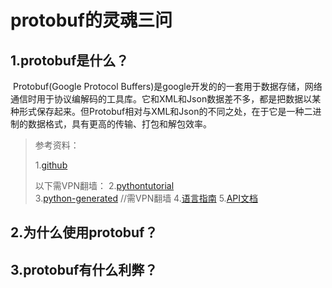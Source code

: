 # protobuf的灵魂三问

## 1.protobuf是什么？

​	Protobuf(Google Protocol Buffers)是google开发的的一套用于数据存储，网络通信时用于协议编解码的工具库。它和XML和Json数据差不多，都是把数据以某种形式保存起来。但Protobuf相对与XML和Json的不同之处，在于它是一种二进制的数据格式，具有更高的传输、打包和解包效率。

> 参考资料： 
>
> 1.[github](https://github.com/google/protobuf )
>
> 以下需VPN翻墙：
> 2.[pythontutorial](https://developers.google.com/protocol-buffers/docs/pythontutorial)       
> 3.[python-generated](https://developers.google.com/protocol-buffers/docs/reference/python-generated#extension) //需VPN翻墙 
> 4.[语言指南](https://developers.google.com/protocol-buffers/docs/proto3 )
> 5.[API文档](https://developers.google.com/protocol-buffers/docs/reference/python/?hl=zh-cn) 


## 2.为什么使用protobuf？



## 3.protobuf有什么利弊？

